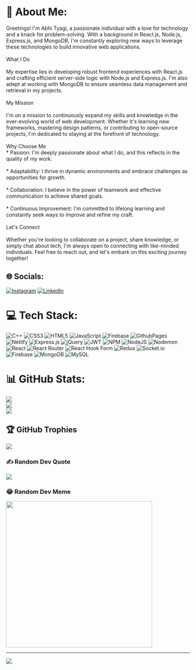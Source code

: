 # 💫 About Me:
Greetings! I'm Abhi Tyagi, a passionate individual with a love for technology and a knack for problem-solving. With a background in React.js, Node.js, Express.js, and MongoDB, I'm constantly exploring new ways to leverage these technologies to build innovative web applications.<br><br>What I Do<br><br>My expertise lies in developing robust frontend experiences with React.js and crafting efficient server-side logic with Node.js and Express.js. I'm also adept at working with MongoDB to ensure seamless data management and retrieval in my projects.<br><br>My Mission<br><br>I'm on a mission to continuously expand my skills and knowledge in the ever-evolving world of web development. Whether it's learning new frameworks, mastering design patterns, or contributing to open-source projects, I'm dedicated to staying at the forefront of technology.<br><br>Why Choose Me<br><be> *  Passion: I'm deeply passionate about what I do, and this reflects in the quality of my work.<br><br>*  Adaptability: I thrive in dynamic environments and embrace challenges as opportunities for growth.<br><br>*  Collaboration: I believe in the power of teamwork and effective communication to achieve shared goals.<br><br>*  Continuous Improvement: I'm committed to lifelong learning and constantly seek ways to improve and refine my craft.<br><br>Let's Connect<br><br>Whether you're looking to collaborate on a project, share knowledge, or simply chat about tech, I'm always open to connecting with like-minded individuals. Feel free to reach out, and let's embark on this exciting journey together!


## 🌐 Socials:
[![Instagram](https://img.shields.io/badge/Instagram-%23E4405F.svg?logo=Instagram&logoColor=white)](https://instagram.com/abhityagi09) [![LinkedIn](https://img.shields.io/badge/LinkedIn-%230077B5.svg?logo=linkedin&logoColor=white)](https://linkedin.com/in/Abhi-tyagi) 

# 💻 Tech Stack:
![C++](https://img.shields.io/badge/c++-%2300599C.svg?style=for-the-badge&logo=c%2B%2B&logoColor=white) ![CSS3](https://img.shields.io/badge/css3-%231572B6.svg?style=for-the-badge&logo=css3&logoColor=white) ![HTML5](https://img.shields.io/badge/html5-%23E34F26.svg?style=for-the-badge&logo=html5&logoColor=white) ![JavaScript](https://img.shields.io/badge/javascript-%23323330.svg?style=for-the-badge&logo=javascript&logoColor=%23F7DF1E) ![Firebase](https://img.shields.io/badge/firebase-%23039BE5.svg?style=for-the-badge&logo=firebase) ![GithubPages](https://img.shields.io/badge/github%20pages-121013?style=for-the-badge&logo=github&logoColor=white) ![Netlify](https://img.shields.io/badge/netlify-%23000000.svg?style=for-the-badge&logo=netlify&logoColor=#00C7B7) ![Express.js](https://img.shields.io/badge/express.js-%23404d59.svg?style=for-the-badge&logo=express&logoColor=%2361DAFB) ![jQuery](https://img.shields.io/badge/jquery-%230769AD.svg?style=for-the-badge&logo=jquery&logoColor=white) ![JWT](https://img.shields.io/badge/JWT-black?style=for-the-badge&logo=JSON%20web%20tokens) ![NPM](https://img.shields.io/badge/NPM-%23CB3837.svg?style=for-the-badge&logo=npm&logoColor=white) ![NodeJS](https://img.shields.io/badge/node.js-6DA55F?style=for-the-badge&logo=node.js&logoColor=white) ![Nodemon](https://img.shields.io/badge/NODEMON-%23323330.svg?style=for-the-badge&logo=nodemon&logoColor=%BBDEAD) ![React](https://img.shields.io/badge/react-%2320232a.svg?style=for-the-badge&logo=react&logoColor=%2361DAFB) ![React Router](https://img.shields.io/badge/React_Router-CA4245?style=for-the-badge&logo=react-router&logoColor=white) ![React Hook Form](https://img.shields.io/badge/React%20Hook%20Form-%23EC5990.svg?style=for-the-badge&logo=reacthookform&logoColor=white) ![Redux](https://img.shields.io/badge/redux-%23593d88.svg?style=for-the-badge&logo=redux&logoColor=white) ![Socket.io](https://img.shields.io/badge/Socket.io-black?style=for-the-badge&logo=socket.io&badgeColor=010101) ![Firebase](https://img.shields.io/badge/Firebase-039BE5?style=for-the-badge&logo=Firebase&logoColor=white) ![MongoDB](https://img.shields.io/badge/MongoDB-%234ea94b.svg?style=for-the-badge&logo=mongodb&logoColor=white) ![MySQL](https://img.shields.io/badge/mysql-%2300000f.svg?style=for-the-badge&logo=mysql&logoColor=white)
# 📊 GitHub Stats:
![](https://github-readme-stats.vercel.app/api?username=abhityagi09&theme=dark&hide_border=false&include_all_commits=false&count_private=false)<br/>
![](https://github-readme-streak-stats.herokuapp.com/?user=abhityagi09&theme=dark&hide_border=false)<br/>
![](https://github-readme-stats.vercel.app/api/top-langs/?username=abhityagi09&theme=dark&hide_border=false&include_all_commits=false&count_private=false&layout=compact)

## 🏆 GitHub Trophies
![](https://github-profile-trophy.vercel.app/?username=abhityagi09&theme=radical&no-frame=false&no-bg=true&margin-w=4)

### ✍️ Random Dev Quote
![](https://quotes-github-readme.vercel.app/api?type=horizontal&theme=radical)

### 😂 Random Dev Meme
<img src='https://randommeme-five.vercel.app/' style="height: 400px;"/>

---
[![](https://visitcount.itsvg.in/api?id=abhityagi09&icon=0&color=0)](https://visitcount.itsvg.in)

<!-- Proudly created with GPRM ( https://gprm.itsvg.in ) -->
